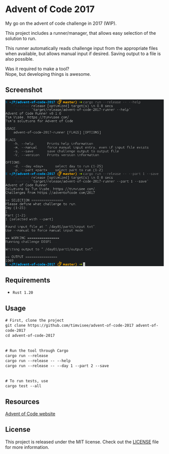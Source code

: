 # Advent of Code 2017
My go on the advent of code challenge in 2017 (WIP).

This project includes a runner/manager,
that allows easy selection of the solution to run.

This runner automatically reads challenge input from the appropriate files when
available, but allows manual input if desired.
Saving output to a file is also possible.


Was it required to make a tool?  
Nope, but developing things is awesome.

## Screenshot
![Screenshot of the tool](screenshot.png)

## Requirements
- `Rust 1.20`

## Usage
```
# First, clone the project
git clone https://github.com/timvisee/advent-of-code-2017 advent-of-code-2017
cd advent-of-code-2017


# Run the tool through Cargo
cargo run --release
cargo run --release -- --help
cargo run --release -- --day 1 --part 2 --save


# To run tests, use
cargo test --all
```

## Resources
[Advent of Code website](https://adventofcode.com/2017)

## License
This project is released under the MIT license.
Check out the [LICENSE](LICENSE) file for more information.

